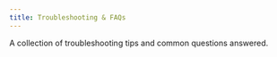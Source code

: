 ```yaml
---
title: Troubleshooting & FAQs
---
```


A collection of troubleshooting tips and common questions answered.